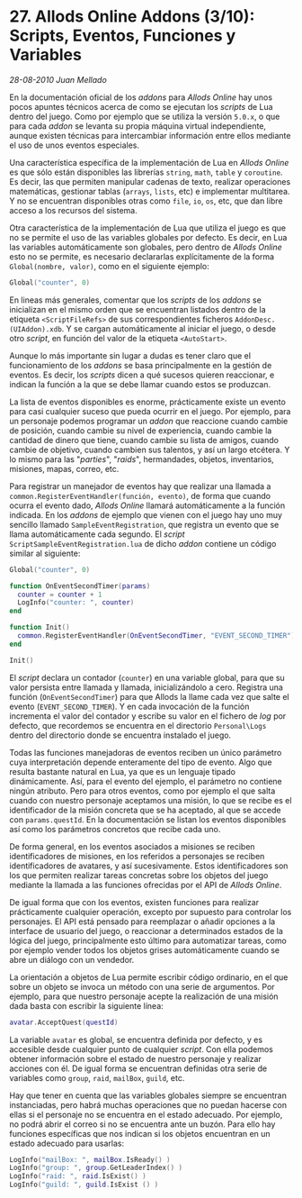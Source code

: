 # 27. Allods Online Addons (3/10): Scripts, Eventos, Funciones y Variables

_28-08-2010_ _Juan Mellado_

En la documentación oficial de los _addons_ para _Allods Online_ hay unos pocos apuntes técnicos acerca de como se ejecutan los _scripts_ de Lua dentro del juego. Como por ejemplo que se utiliza la versión ```5.0.x```, o que para cada _addon_ se levanta su propia máquina virtual independiente, aunque existen técnicas para intercambiar información entre ellos mediante el uso de unos eventos especiales.

Una característica específica de la implementación de Lua en _Allods Online_ es que sólo están disponibles las librerías ```string```, ```math```, ```table``` y ```coroutine```. Es decir, las que permiten manipular cadenas de texto, realizar operaciones matemáticas, gestionar tablas (```arrays```, ```lists```, etc) e implementar multitarea. Y no se encuentran disponibles otras como ```file```, ```io```, ```os```, etc, que dan libre acceso a los recursos del sistema.

Otra característica de la implementación de Lua que utiliza el juego es que no se permite el uso de las variables globales por defecto. Es decir, en Lua las variables automáticamente son globales, pero dentro de _Allods Online_ esto no se permite, es necesario declararlas explícitamente de la forma ```Global(nombre, valor)```, como en el siguiente ejemplo:

```lua
Global("counter", 0)
```

En lineas más generales, comentar que los _scripts_ de los _addons_ se inicializan en el mismo orden que se encuentran listados dentro de la etiqueta ```<ScriptFileRefs>``` de sus correspondientes ficheros ```AddonDesc.(UIAddon).xdb```. Y se cargan automáticamente al iniciar el juego, o desde otro _script_, en función del valor de la etiqueta ```<AutoStart>```.

Aunque lo más importante sin lugar a dudas es tener claro que el funcionamiento de los _addons_ se basa principalmente en la gestión de eventos. Es decir, los _scripts_ dicen a qué sucesos quieren reaccionar, e indican la función a la que se debe llamar cuando estos se produzcan.

La lista de eventos disponibles es enorme, prácticamente existe un evento para casi cualquier suceso que pueda ocurrir en el juego. Por ejemplo, para un personaje podemos programar un _addon_ que reaccione cuando cambie de posición, cuando cambie su nivel de experiencia, cuando cambie la cantidad de dinero que tiene, cuando cambie su lista de amigos, cuando cambie de objetivo, cuando cambien sus talentos, y así un largo etcétera. Y lo mismo para las "_parties_", "_raids_", hermandades, objetos, inventarios, misiones, mapas, correo, etc.

Para registrar un manejador de eventos hay que realizar una llamada a ```common.RegisterEventHandler(función, evento)```, de forma que cuando ocurra el evento dado, _Allods Online_ llamará automáticamente a la función indicada. En los _addons_ de ejemplo que vienen con el juego hay uno muy sencillo llamado ```SampleEventRegistration```, que registra un evento que se llama automáticamente cada segundo. El _script_ ```ScriptSampleEventRegistration.lua``` de dicho _addon_ contiene un código similar al siguiente:

```lua
Global("counter", 0)

function OnEventSecondTimer(params)
  counter = counter + 1
  LogInfo("counter: ", counter)
end

function Init()
  common.RegisterEventHandler(OnEventSecondTimer, "EVENT_SECOND_TIMER")
end

Init()
```

El _script_ declara un contador (```counter```) en una variable global, para que su valor persista entre llamada y llamada, inicializándolo a cero. Registra una función (```OnEventSecondTimer```) para que Allods la llame cada vez que salte el evento (```EVENT_SECOND_TIMER```). Y en cada invocación de la función incrementa el valor del contador y escribe su valor en el fichero de _log_ por defecto, que recordemos se encuentra en el directorio ```Personal\Logs``` dentro del directorio donde se encuentra instalado el juego.

Todas las funciones manejadoras de eventos reciben un único parámetro cuya interpretación depende enteramente del tipo de evento. Algo que resulta bastante natural en Lua, ya que es un lenguaje tipado dinámicamente. Así, para el evento del ejemplo, el parámetro no contiene ningún atributo. Pero para otros eventos, como por ejemplo el que salta cuando con nuestro personaje aceptamos una misión, lo que se recibe es el identificador de la misión concreta que se ha aceptado, al que se accede con ```params.questId```. En la documentación se listan los eventos disponibles así como los parámetros concretos que recibe cada uno.

De forma general, en los eventos asociados a misiones se reciben identificadores de misiones, en los referidos a personajes se reciben identificadores de avatares, y así sucesivamente. Estos identificadores son los que permiten realizar tareas concretas sobre los objetos del juego mediante la llamada a las funciones ofrecidas por el API de _Allods Online_.

De igual forma que con los eventos, existen funciones para realizar prácticamente cualquier operación, excepto por supuesto para controlar los personajes. El API está pensado para reemplazar o añadir opciones a la interface de usuario del juego, o reaccionar a determinados estados de la lógica del juego, principalmente esto último para automatizar tareas, como por ejemplo vender todos los objetos grises automáticamente cuando se abre un diálogo con un vendedor.

La orientación a objetos de Lua permite escribir código ordinario, en el que sobre un objeto se invoca un método con una serie de argumentos. Por ejemplo, para que nuestro personaje acepte la realización de una misión dada basta con escribir la siguiente línea:

```lua
avatar.AcceptQuest(questId)
```

La variable ```avatar``` es global, se encuentra definida por defecto, y es accesible desde cualquier punto de cualquier _script_. Con ella podemos obtener información sobre el estado de nuestro personaje y realizar acciones con él. De igual forma se encuentran definidas otra serie de variables como ```group```, ```raid```, ```mailBox```, ```guild```, etc.

Hay que tener en cuenta que las variables globales siempre se encuentran instanciadas, pero habrá muchas operaciones que no puedan hacerse con ellas si el personaje no se encuentra en el estado adecuado. Por ejemplo, no podrá abrir el correo si no se encuentra ante un buzón. Para ello hay funciones específicas que nos indican si los objetos encuentran en un estado adecuado para usarlas:

```lua
LogInfo("mailBox: ", mailBox.IsReady() )
LogInfo("group: ", group.GetLeaderIndex() )
LogInfo("raid: ", raid.IsExist() )
LogInfo("guild: ", guild.IsExist () )
```
